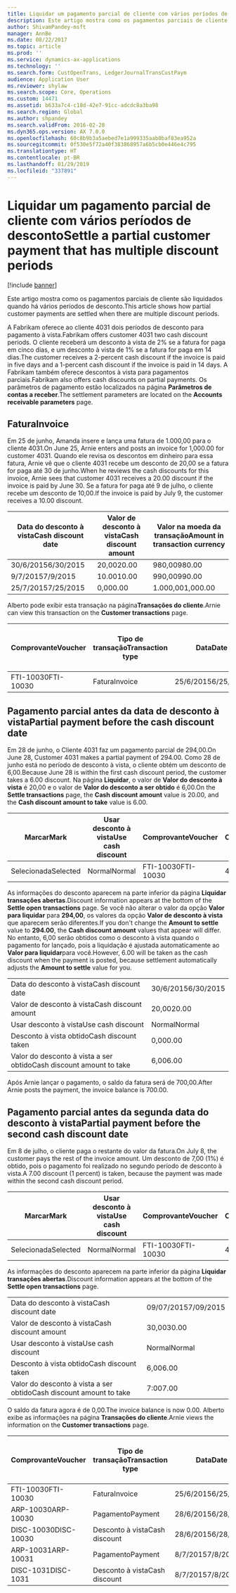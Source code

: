 ```yaml
---
title: Liquidar um pagamento parcial de cliente com vários períodos de desconto
description: Este artigo mostra como os pagamentos parciais de cliente são liquidados quando há vários períodos de desconto.
author: ShivamPandey-msft
manager: AnnBe
ms.date: 08/22/2017
ms.topic: article
ms.prod: ''
ms.service: dynamics-ax-applications
ms.technology: ''
ms.search.form: CustOpenTrans, LedgerJournalTransCustPaym
audience: Application User
ms.reviewer: shylaw
ms.search.scope: Core, Operations
ms.custom: 14471
ms.assetid: b633a7c4-c18d-42e7-91cc-adcdc8a3ba98
ms.search.region: Global
ms.author: shpandey
ms.search.validFrom: 2016-02-28
ms.dyn365.ops.version: AX 7.0.0
ms.openlocfilehash: 60c8b9b3a5aebed7e1a999335aab0baf83ea952a
ms.sourcegitcommit: 0f530e5f72a40f383868957a6b5cb0e446e4c795
ms.translationtype: HT
ms.contentlocale: pt-BR
ms.lasthandoff: 01/29/2019
ms.locfileid: "337891"
---
```

# <a name="settle-a-partial-customer-payment-that-has-multiple-discount-periods"></a><span data-ttu-id="876fb-103">Liquidar um pagamento parcial de cliente com vários períodos de desconto</span><span class="sxs-lookup"><span data-stu-id="876fb-103">Settle a partial customer payment that has multiple discount periods</span></span>

[!include [banner](../includes/banner.md)]

<span data-ttu-id="876fb-104">Este artigo mostra como os pagamentos parciais de cliente são liquidados quando há vários períodos de desconto.</span><span class="sxs-lookup"><span data-stu-id="876fb-104">This article shows how partial customer payments are settled when there are multiple discount periods.</span></span>

<span data-ttu-id="876fb-105">A Fabrikam oferece ao cliente 4031 dois períodos de desconto para pagamento à vista.</span><span class="sxs-lookup"><span data-stu-id="876fb-105">Fabrikam offers customer 4031 two cash discount periods.</span></span> <span data-ttu-id="876fb-106">O cliente receberá um desconto à vista de 2% se a fatura for paga em cinco dias, e um desconto à vista de 1% se a fatura for paga em 14 dias.</span><span class="sxs-lookup"><span data-stu-id="876fb-106">The customer receives a 2-percent cash discount if the invoice is paid in five days and a 1-percent cash discount if the invoice is paid in 14 days.</span></span> <span data-ttu-id="876fb-107">A Fabrikam também oferece descontos à vista para pagamentos parciais.</span><span class="sxs-lookup"><span data-stu-id="876fb-107">Fabrikam also offers cash discounts on partial payments.</span></span> <span data-ttu-id="876fb-108">Os parâmetros de pagamento estão localizados na página **Parâmetros de contas a receber**.</span><span class="sxs-lookup"><span data-stu-id="876fb-108">The settlement parameters are located on the **Accounts receivable parameters** page.</span></span>

## <a name="invoice"></a><span data-ttu-id="876fb-109">Fatura</span><span class="sxs-lookup"><span data-stu-id="876fb-109">Invoice</span></span>
<span data-ttu-id="876fb-110">Em 25 de junho, Amanda insere e lança uma fatura de 1.000,00 para o cliente 4031.</span><span class="sxs-lookup"><span data-stu-id="876fb-110">On June 25, Arnie enters and posts an invoice for 1,000.00 for customer 4031.</span></span> <span data-ttu-id="876fb-111">Quando ele revisa os descontos em dinheiro para essa fatura, Arnie vê que o cliente 4031 recebe um desconto de 20,00 se a fatura for paga até 30 de junho.</span><span class="sxs-lookup"><span data-stu-id="876fb-111">When he reviews the cash discounts for this invoice, Arnie sees that customer 4031 receives a 20.00 discount if the invoice is paid by June 30.</span></span> <span data-ttu-id="876fb-112">Se a fatura for paga até 9 de julho, o cliente recebe um desconto de 10,00.</span><span class="sxs-lookup"><span data-stu-id="876fb-112">If the invoice is paid by July 9, the customer receives a 10.00 discount.</span></span>

| <span data-ttu-id="876fb-113">Data do desconto à vista</span><span class="sxs-lookup"><span data-stu-id="876fb-113">Cash discount date</span></span> | <span data-ttu-id="876fb-114">Valor de desconto à vista</span><span class="sxs-lookup"><span data-stu-id="876fb-114">Cash discount amount</span></span> | <span data-ttu-id="876fb-115">Valor na moeda da transação</span><span class="sxs-lookup"><span data-stu-id="876fb-115">Amount in transaction currency</span></span> |
|--------------------|----------------------|--------------------------------|
| <span data-ttu-id="876fb-116">30/6/2015</span><span class="sxs-lookup"><span data-stu-id="876fb-116">6/30/2015</span></span>          | <span data-ttu-id="876fb-117">20,00</span><span class="sxs-lookup"><span data-stu-id="876fb-117">20.00</span></span>                | <span data-ttu-id="876fb-118">980,00</span><span class="sxs-lookup"><span data-stu-id="876fb-118">980.00</span></span>                         |
| <span data-ttu-id="876fb-119">9/7/2015</span><span class="sxs-lookup"><span data-stu-id="876fb-119">7/9/2015</span></span>           | <span data-ttu-id="876fb-120">10.00</span><span class="sxs-lookup"><span data-stu-id="876fb-120">10.00</span></span>                | <span data-ttu-id="876fb-121">990,00</span><span class="sxs-lookup"><span data-stu-id="876fb-121">990.00</span></span>                         |
| <span data-ttu-id="876fb-122">25/7/2015</span><span class="sxs-lookup"><span data-stu-id="876fb-122">7/25/2015</span></span>          | <span data-ttu-id="876fb-123">0,00</span><span class="sxs-lookup"><span data-stu-id="876fb-123">0.00</span></span>                 | <span data-ttu-id="876fb-124">1.000,00</span><span class="sxs-lookup"><span data-stu-id="876fb-124">1,000.00</span></span>                       |

<span data-ttu-id="876fb-125">Alberto pode exibir esta transação na página**Transações do cliente**.</span><span class="sxs-lookup"><span data-stu-id="876fb-125">Arnie can view this transaction on the **Customer transactions** page.</span></span>

| <span data-ttu-id="876fb-126">Comprovante</span><span class="sxs-lookup"><span data-stu-id="876fb-126">Voucher</span></span>   | <span data-ttu-id="876fb-127">Tipo de transação</span><span class="sxs-lookup"><span data-stu-id="876fb-127">Transaction type</span></span> | <span data-ttu-id="876fb-128">Data</span><span class="sxs-lookup"><span data-stu-id="876fb-128">Date</span></span>      | <span data-ttu-id="876fb-129">Fatura</span><span class="sxs-lookup"><span data-stu-id="876fb-129">Invoice</span></span> | <span data-ttu-id="876fb-130">Valor em débito na moeda da transação</span><span class="sxs-lookup"><span data-stu-id="876fb-130">Amount in transaction currency debit</span></span> | <span data-ttu-id="876fb-131">Valor em crédito na moeda da transação</span><span class="sxs-lookup"><span data-stu-id="876fb-131">Amount in transaction currency credit</span></span> | <span data-ttu-id="876fb-132">Saldo</span><span class="sxs-lookup"><span data-stu-id="876fb-132">Balance</span></span>  | <span data-ttu-id="876fb-133">Moeda</span><span class="sxs-lookup"><span data-stu-id="876fb-133">Currency</span></span> |
|-----------|------------------|-----------|---------|--------------------------------------|---------------------------------------|----------|----------|
| <span data-ttu-id="876fb-134">FTI-10030</span><span class="sxs-lookup"><span data-stu-id="876fb-134">FTI-10030</span></span> | <span data-ttu-id="876fb-135">Fatura</span><span class="sxs-lookup"><span data-stu-id="876fb-135">Invoice</span></span>          | <span data-ttu-id="876fb-136">25/6/2015</span><span class="sxs-lookup"><span data-stu-id="876fb-136">6/25/2015</span></span> | <span data-ttu-id="876fb-137">10030</span><span class="sxs-lookup"><span data-stu-id="876fb-137">10030</span></span>   | <span data-ttu-id="876fb-138">1.000,00</span><span class="sxs-lookup"><span data-stu-id="876fb-138">1,000.00</span></span>                             |                                       | <span data-ttu-id="876fb-139">1.000,00</span><span class="sxs-lookup"><span data-stu-id="876fb-139">1,000.00</span></span> | <span data-ttu-id="876fb-140">USD</span><span class="sxs-lookup"><span data-stu-id="876fb-140">USD</span></span>      |

## <a name="partial-payment-before-the-cash-discount-date"></a><span data-ttu-id="876fb-141">Pagamento parcial antes da data de desconto à vista</span><span class="sxs-lookup"><span data-stu-id="876fb-141">Partial payment before the cash discount date</span></span>
<span data-ttu-id="876fb-142">Em 28 de junho, o Cliente 4031 faz um pagamento parcial de 294,00.</span><span class="sxs-lookup"><span data-stu-id="876fb-142">On June 28, Customer 4031 makes a partial payment of 294.00.</span></span> <span data-ttu-id="876fb-143">Como 28 de junho está no período de desconto à vista, o cliente obtém um desconto de 6,00.</span><span class="sxs-lookup"><span data-stu-id="876fb-143">Because June 28 is within the first cash discount period, the customer takes a 6.00 discount.</span></span> <span data-ttu-id="876fb-144">Na página **Liquidar**, o valor de **Valor do desconto à vista** é 20,00 e o valor de **Valor do desconto a ser obtido** é 6,00.</span><span class="sxs-lookup"><span data-stu-id="876fb-144">On the **Settle transactions** page, the **Cash discount amount** value is 20.00, and the **Cash discount amount to take** value is 6.00.</span></span>

| <span data-ttu-id="876fb-145">Marcar</span><span class="sxs-lookup"><span data-stu-id="876fb-145">Mark</span></span>     | <span data-ttu-id="876fb-146">Usar desconto à vista</span><span class="sxs-lookup"><span data-stu-id="876fb-146">Use cash discount</span></span> | <span data-ttu-id="876fb-147">Comprovante</span><span class="sxs-lookup"><span data-stu-id="876fb-147">Voucher</span></span>   | <span data-ttu-id="876fb-148">Conta</span><span class="sxs-lookup"><span data-stu-id="876fb-148">Account</span></span> | <span data-ttu-id="876fb-149">Data</span><span class="sxs-lookup"><span data-stu-id="876fb-149">Date</span></span>      | <span data-ttu-id="876fb-150">Data de conclusão</span><span class="sxs-lookup"><span data-stu-id="876fb-150">Due date</span></span>  | <span data-ttu-id="876fb-151">Fatura</span><span class="sxs-lookup"><span data-stu-id="876fb-151">Invoice</span></span> | <span data-ttu-id="876fb-152">Valor na moeda da transação</span><span class="sxs-lookup"><span data-stu-id="876fb-152">Amount in transaction currency</span></span> | <span data-ttu-id="876fb-153">Moeda</span><span class="sxs-lookup"><span data-stu-id="876fb-153">Currency</span></span> | <span data-ttu-id="876fb-154">Valor para liquidar</span><span class="sxs-lookup"><span data-stu-id="876fb-154">Amount to settle</span></span> |
|----------|-------------------|-----------|---------|-----------|-----------|---------|--------------------------------|----------|------------------|
| <span data-ttu-id="876fb-155">Selecionada</span><span class="sxs-lookup"><span data-stu-id="876fb-155">Selected</span></span> | <span data-ttu-id="876fb-156">Normal</span><span class="sxs-lookup"><span data-stu-id="876fb-156">Normal</span></span>            | <span data-ttu-id="876fb-157">FTI-10030</span><span class="sxs-lookup"><span data-stu-id="876fb-157">FTI-10030</span></span> | <span data-ttu-id="876fb-158">4031</span><span class="sxs-lookup"><span data-stu-id="876fb-158">4031</span></span>    | <span data-ttu-id="876fb-159">25/6/2015</span><span class="sxs-lookup"><span data-stu-id="876fb-159">6/25/2015</span></span> | <span data-ttu-id="876fb-160">25/7/2015</span><span class="sxs-lookup"><span data-stu-id="876fb-160">7/25/2015</span></span> | <span data-ttu-id="876fb-161">10030</span><span class="sxs-lookup"><span data-stu-id="876fb-161">10030</span></span>   | <span data-ttu-id="876fb-162">1.000,00</span><span class="sxs-lookup"><span data-stu-id="876fb-162">1,000.00</span></span>                       | <span data-ttu-id="876fb-163">USD</span><span class="sxs-lookup"><span data-stu-id="876fb-163">USD</span></span>      | <span data-ttu-id="876fb-164">294,00</span><span class="sxs-lookup"><span data-stu-id="876fb-164">294.00</span></span>           |

<span data-ttu-id="876fb-165">As informações do desconto aparecem na parte inferior da página **Liquidar transações abertas**.</span><span class="sxs-lookup"><span data-stu-id="876fb-165">Discount information appears at the bottom of the **Settle open transactions** page.</span></span> <span data-ttu-id="876fb-166">Se você não alterar o valor da opção **Valor para liquidar** para **294,00**, os valores da opção **Valor de desconto à vista** que aparecem serão diferentes.</span><span class="sxs-lookup"><span data-stu-id="876fb-166">If you don't change the **Amount to settle** value to **294.00**, the **Cash discount amount** values that appear will differ.</span></span> <span data-ttu-id="876fb-167">No entanto, 6,00 serão obtidos como o desconto à vista quando o pagamento for lançado, pois a liquidação é ajustada automaticamente ao **Valor para liquidar**para você.</span><span class="sxs-lookup"><span data-stu-id="876fb-167">However, 6.00 will be taken as the cash discount when the payment is posted, because settlement automatically adjusts the **Amount to settle** value for you.</span></span>

|                              |           |
|------------------------------|-----------|
| <span data-ttu-id="876fb-168">Data do desconto à vista</span><span class="sxs-lookup"><span data-stu-id="876fb-168">Cash discount date</span></span>           | <span data-ttu-id="876fb-169">30/6/2015</span><span class="sxs-lookup"><span data-stu-id="876fb-169">6/30/2015</span></span> |
| <span data-ttu-id="876fb-170">Valor de desconto à vista</span><span class="sxs-lookup"><span data-stu-id="876fb-170">Cash discount amount</span></span>         | <span data-ttu-id="876fb-171">20,00</span><span class="sxs-lookup"><span data-stu-id="876fb-171">20.00</span></span>     |
| <span data-ttu-id="876fb-172">Usar desconto à vista</span><span class="sxs-lookup"><span data-stu-id="876fb-172">Use cash discount</span></span>            | <span data-ttu-id="876fb-173">Normal</span><span class="sxs-lookup"><span data-stu-id="876fb-173">Normal</span></span>    |
| <span data-ttu-id="876fb-174">Desconto à vista obtido</span><span class="sxs-lookup"><span data-stu-id="876fb-174">Cash discount taken</span></span>          | <span data-ttu-id="876fb-175">0,00</span><span class="sxs-lookup"><span data-stu-id="876fb-175">0.00</span></span>      |
| <span data-ttu-id="876fb-176">Valor do desconto à vista a ser obtido</span><span class="sxs-lookup"><span data-stu-id="876fb-176">Cash discount amount to take</span></span> | <span data-ttu-id="876fb-177">6,00</span><span class="sxs-lookup"><span data-stu-id="876fb-177">6.00</span></span>      |

<span data-ttu-id="876fb-178">Após Arnie lançar o pagamento, o saldo da fatura será de 700,00.</span><span class="sxs-lookup"><span data-stu-id="876fb-178">After Arnie posts the payment, the invoice balance is 700.00.</span></span>

## <a name="partial-payment-before-the-second-cash-discount-date"></a><span data-ttu-id="876fb-179">Pagamento parcial antes da segunda data do desconto à vista</span><span class="sxs-lookup"><span data-stu-id="876fb-179">Partial payment before the second cash discount date</span></span>
<span data-ttu-id="876fb-180">Em 8 de julho, o cliente paga o restante do valor da fatura.</span><span class="sxs-lookup"><span data-stu-id="876fb-180">On July 8, the customer pays the rest of the invoice amount.</span></span> <span data-ttu-id="876fb-181">Um desconto de 7,00 (1%) é obtido, pois o pagamento foi realizado no segundo período de desconto à vista.</span><span class="sxs-lookup"><span data-stu-id="876fb-181">A 7.00 discount (1 percent) is taken, because the payment was made within the second cash discount period.</span></span>

| <span data-ttu-id="876fb-182">Marcar</span><span class="sxs-lookup"><span data-stu-id="876fb-182">Mark</span></span>     | <span data-ttu-id="876fb-183">Usar desconto à vista</span><span class="sxs-lookup"><span data-stu-id="876fb-183">Use cash discount</span></span> | <span data-ttu-id="876fb-184">Comprovante</span><span class="sxs-lookup"><span data-stu-id="876fb-184">Voucher</span></span>   | <span data-ttu-id="876fb-185">Conta</span><span class="sxs-lookup"><span data-stu-id="876fb-185">Account</span></span> | <span data-ttu-id="876fb-186">Data</span><span class="sxs-lookup"><span data-stu-id="876fb-186">Date</span></span>      | <span data-ttu-id="876fb-187">Data de conclusão</span><span class="sxs-lookup"><span data-stu-id="876fb-187">Due date</span></span>  | <span data-ttu-id="876fb-188">Fatura</span><span class="sxs-lookup"><span data-stu-id="876fb-188">Invoice</span></span> | <span data-ttu-id="876fb-189">Valor em débito na moeda da transação</span><span class="sxs-lookup"><span data-stu-id="876fb-189">Amount in transaction currency debit</span></span> | <span data-ttu-id="876fb-190">Valor em crédito na moeda da transação</span><span class="sxs-lookup"><span data-stu-id="876fb-190">Amount in transaction currency credit</span></span> | <span data-ttu-id="876fb-191">Moeda</span><span class="sxs-lookup"><span data-stu-id="876fb-191">Currency</span></span> | <span data-ttu-id="876fb-192">Valor para liquidar</span><span class="sxs-lookup"><span data-stu-id="876fb-192">Amount to settle</span></span> |
|----------|-------------------|-----------|---------|-----------|-----------|---------|--------------------------------------|---------------------------------------|----------|------------------|
| <span data-ttu-id="876fb-193">Selecionada</span><span class="sxs-lookup"><span data-stu-id="876fb-193">Selected</span></span> | <span data-ttu-id="876fb-194">Normal</span><span class="sxs-lookup"><span data-stu-id="876fb-194">Normal</span></span>            | <span data-ttu-id="876fb-195">FTI-10030</span><span class="sxs-lookup"><span data-stu-id="876fb-195">FTI-10030</span></span> | <span data-ttu-id="876fb-196">4031</span><span class="sxs-lookup"><span data-stu-id="876fb-196">4031</span></span>    | <span data-ttu-id="876fb-197">25/6/2015</span><span class="sxs-lookup"><span data-stu-id="876fb-197">6/25/2015</span></span> | <span data-ttu-id="876fb-198">25/7/2015</span><span class="sxs-lookup"><span data-stu-id="876fb-198">7/25/2015</span></span> | <span data-ttu-id="876fb-199">10030</span><span class="sxs-lookup"><span data-stu-id="876fb-199">10030</span></span>   | <span data-ttu-id="876fb-200">700.00</span><span class="sxs-lookup"><span data-stu-id="876fb-200">700.00</span></span>                               |                                       | <span data-ttu-id="876fb-201">USD</span><span class="sxs-lookup"><span data-stu-id="876fb-201">USD</span></span>      | <span data-ttu-id="876fb-202">693.00</span><span class="sxs-lookup"><span data-stu-id="876fb-202">693.00</span></span>           |

<span data-ttu-id="876fb-203">As informações do desconto aparecem na parte inferior da página **Liquidar transações abertas**.</span><span class="sxs-lookup"><span data-stu-id="876fb-203">Discount information appears at the bottom of the **Settle open transactions** page.</span></span>

|                              |           |
|------------------------------|-----------|
| <span data-ttu-id="876fb-204">Data do desconto à vista</span><span class="sxs-lookup"><span data-stu-id="876fb-204">Cash discount date</span></span>           | <span data-ttu-id="876fb-205">09/07/2015</span><span class="sxs-lookup"><span data-stu-id="876fb-205">7/09/2015</span></span> |
| <span data-ttu-id="876fb-206">Valor de desconto à vista</span><span class="sxs-lookup"><span data-stu-id="876fb-206">Cash discount amount</span></span>         | <span data-ttu-id="876fb-207">30,00</span><span class="sxs-lookup"><span data-stu-id="876fb-207">30.00</span></span>     |
| <span data-ttu-id="876fb-208">Usar desconto à vista</span><span class="sxs-lookup"><span data-stu-id="876fb-208">Use cash discount</span></span>            | <span data-ttu-id="876fb-209">Normal</span><span class="sxs-lookup"><span data-stu-id="876fb-209">Normal</span></span>    |
| <span data-ttu-id="876fb-210">Desconto à vista obtido</span><span class="sxs-lookup"><span data-stu-id="876fb-210">Cash discount taken</span></span>          | <span data-ttu-id="876fb-211">6,00</span><span class="sxs-lookup"><span data-stu-id="876fb-211">6.00</span></span>      |
| <span data-ttu-id="876fb-212">Valor do desconto à vista a ser obtido</span><span class="sxs-lookup"><span data-stu-id="876fb-212">Cash discount amount to take</span></span> | <span data-ttu-id="876fb-213">7:00</span><span class="sxs-lookup"><span data-stu-id="876fb-213">7.00</span></span>      |

<span data-ttu-id="876fb-214">O saldo da fatura agora é de 0,00.</span><span class="sxs-lookup"><span data-stu-id="876fb-214">The invoice balance is now 0.00.</span></span> <span data-ttu-id="876fb-215">Alberto exibe as informações na página **Transações do cliente**.</span><span class="sxs-lookup"><span data-stu-id="876fb-215">Arnie views the information on the **Customer transactions** page.</span></span>

| <span data-ttu-id="876fb-216">Comprovante</span><span class="sxs-lookup"><span data-stu-id="876fb-216">Voucher</span></span>    | <span data-ttu-id="876fb-217">Tipo de transação</span><span class="sxs-lookup"><span data-stu-id="876fb-217">Transaction type</span></span> | <span data-ttu-id="876fb-218">Data</span><span class="sxs-lookup"><span data-stu-id="876fb-218">Date</span></span>      | <span data-ttu-id="876fb-219">Fatura</span><span class="sxs-lookup"><span data-stu-id="876fb-219">Invoice</span></span> | <span data-ttu-id="876fb-220">Valor em débito na moeda da transação</span><span class="sxs-lookup"><span data-stu-id="876fb-220">Amount in transaction currency debit</span></span> | <span data-ttu-id="876fb-221">Valor em crédito na moeda da transação</span><span class="sxs-lookup"><span data-stu-id="876fb-221">Amount in transaction currency credit</span></span> | <span data-ttu-id="876fb-222">Saldo</span><span class="sxs-lookup"><span data-stu-id="876fb-222">Balance</span></span> | <span data-ttu-id="876fb-223">Moeda</span><span class="sxs-lookup"><span data-stu-id="876fb-223">Currency</span></span> |
|------------|------------------|-----------|---------|--------------------------------------|---------------------------------------|---------|----------|
| <span data-ttu-id="876fb-224">FTI-10030</span><span class="sxs-lookup"><span data-stu-id="876fb-224">FTI-10030</span></span>  | <span data-ttu-id="876fb-225">Fatura</span><span class="sxs-lookup"><span data-stu-id="876fb-225">Invoice</span></span>          | <span data-ttu-id="876fb-226">25/6/2015</span><span class="sxs-lookup"><span data-stu-id="876fb-226">6/25/2015</span></span> | <span data-ttu-id="876fb-227">10030</span><span class="sxs-lookup"><span data-stu-id="876fb-227">10030</span></span>   | <span data-ttu-id="876fb-228">1.000,00</span><span class="sxs-lookup"><span data-stu-id="876fb-228">1,000.00</span></span>                             |                                       | <span data-ttu-id="876fb-229">0,00</span><span class="sxs-lookup"><span data-stu-id="876fb-229">0.00</span></span>    | <span data-ttu-id="876fb-230">USD</span><span class="sxs-lookup"><span data-stu-id="876fb-230">USD</span></span>      |
| <span data-ttu-id="876fb-231">ARP-10030</span><span class="sxs-lookup"><span data-stu-id="876fb-231">ARP-10030</span></span>  |  <span data-ttu-id="876fb-232">Pagamento</span><span class="sxs-lookup"><span data-stu-id="876fb-232">Payment</span></span>         | <span data-ttu-id="876fb-233">28/6/2015</span><span class="sxs-lookup"><span data-stu-id="876fb-233">6/28/2015</span></span> |         |                                      | <span data-ttu-id="876fb-234">294,00</span><span class="sxs-lookup"><span data-stu-id="876fb-234">294.00</span></span>                                | <span data-ttu-id="876fb-235">0,00</span><span class="sxs-lookup"><span data-stu-id="876fb-235">0.00</span></span>    | <span data-ttu-id="876fb-236">USD</span><span class="sxs-lookup"><span data-stu-id="876fb-236">USD</span></span>      |
| <span data-ttu-id="876fb-237">DISC-10030</span><span class="sxs-lookup"><span data-stu-id="876fb-237">DISC-10030</span></span> |  <span data-ttu-id="876fb-238">Desconto à vista</span><span class="sxs-lookup"><span data-stu-id="876fb-238">Cash discount</span></span>   | <span data-ttu-id="876fb-239">28/6/2015</span><span class="sxs-lookup"><span data-stu-id="876fb-239">6/28/2015</span></span> |         |                                      | <span data-ttu-id="876fb-240">6,00</span><span class="sxs-lookup"><span data-stu-id="876fb-240">6.00</span></span>                                  | <span data-ttu-id="876fb-241">0,00</span><span class="sxs-lookup"><span data-stu-id="876fb-241">0.00</span></span>    | <span data-ttu-id="876fb-242">USD</span><span class="sxs-lookup"><span data-stu-id="876fb-242">USD</span></span>      |
| <span data-ttu-id="876fb-243">ARP-10031</span><span class="sxs-lookup"><span data-stu-id="876fb-243">ARP-10031</span></span>  |  <span data-ttu-id="876fb-244">Pagamento</span><span class="sxs-lookup"><span data-stu-id="876fb-244">Payment</span></span>         | <span data-ttu-id="876fb-245">8/7/2015</span><span class="sxs-lookup"><span data-stu-id="876fb-245">7/8/2015</span></span>  |         |                                      | <span data-ttu-id="876fb-246">693.00</span><span class="sxs-lookup"><span data-stu-id="876fb-246">693.00</span></span>                                | <span data-ttu-id="876fb-247">0,00</span><span class="sxs-lookup"><span data-stu-id="876fb-247">0.00</span></span>    | <span data-ttu-id="876fb-248">USD</span><span class="sxs-lookup"><span data-stu-id="876fb-248">USD</span></span>      |
| <span data-ttu-id="876fb-249">DISC-1031</span><span class="sxs-lookup"><span data-stu-id="876fb-249">DISC-1031</span></span>  |  <span data-ttu-id="876fb-250">Desconto à vista</span><span class="sxs-lookup"><span data-stu-id="876fb-250">Cash discount</span></span>   | <span data-ttu-id="876fb-251">8/7/2015</span><span class="sxs-lookup"><span data-stu-id="876fb-251">7/8/2015</span></span>  |         |                                      | <span data-ttu-id="876fb-252">7:00</span><span class="sxs-lookup"><span data-stu-id="876fb-252">7.00</span></span>                                  | <span data-ttu-id="876fb-253">0,00</span><span class="sxs-lookup"><span data-stu-id="876fb-253">0.00</span></span>    | <span data-ttu-id="876fb-254">USD</span><span class="sxs-lookup"><span data-stu-id="876fb-254">USD</span></span>      |






